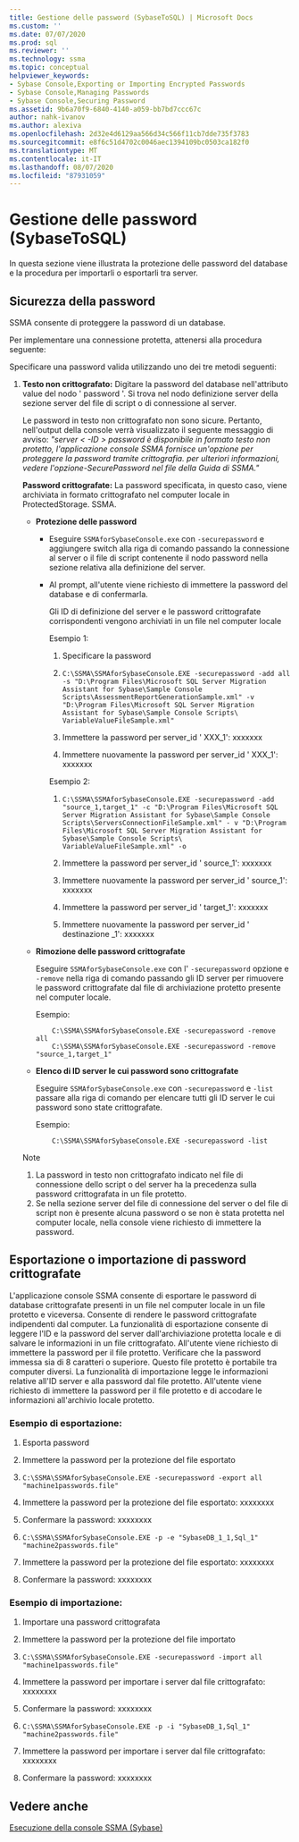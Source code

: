 ```yaml
---
title: Gestione delle password (SybaseToSQL) | Microsoft Docs
ms.custom: ''
ms.date: 07/07/2020
ms.prod: sql
ms.reviewer: ''
ms.technology: ssma
ms.topic: conceptual
helpviewer_keywords:
- Sybase Console,Exporting or Importing Encrypted Passwords
- Sybase Console,Managing Passwords
- Sybase Console,Securing Password
ms.assetid: 9b6a70f9-6840-4140-a059-bb7bd7ccc67c
author: nahk-ivanov
ms.author: alexiva
ms.openlocfilehash: 2d32e4d6129aa566d34c566f11cb7dde735f3783
ms.sourcegitcommit: e8f6c51d4702c0046aec1394109bc0503ca182f0
ms.translationtype: MT
ms.contentlocale: it-IT
ms.lasthandoff: 08/07/2020
ms.locfileid: "87931059"
---
```

# <a name="managing-passwords-sybasetosql"></a>Gestione delle password (SybaseToSQL)
In questa sezione viene illustrata la protezione delle password del database e la procedura per importarli o esportarli tra server.

## <a name="securing-password"></a>Sicurezza della password  
SSMA consente di proteggere la password di un database.  
  
Per implementare una connessione protetta, attenersi alla procedura seguente:  
  
Specificare una password valida utilizzando uno dei tre metodi seguenti:  
  
1.  **Testo non crittografato:** Digitare la password del database nell'attributo value del nodo ' password '. Si trova nel nodo definizione server della sezione server del file di script o di connessione al server.  
  
    Le password in testo non crittografato non sono sicure. Pertanto, nell'output della console verrà visualizzato il seguente messaggio di avviso: *"server &lt; -ID &gt; password è disponibile in formato testo non protetto, l'applicazione console SSMA fornisce un'opzione per proteggere la password tramite crittografia. per ulteriori informazioni, vedere l'opzione-SecurePassword nel file della Guida di SSMA."*  
  
    **Password crittografate:** La password specificata, in questo caso, viene archiviata in formato crittografato nel computer locale in ProtectedStorage. SSMA.  
  
    -   **Protezione delle password**  
  
        -   Eseguire `SSMAforSybaseConsole.exe` con `-securepassword` e aggiungere switch alla riga di comando passando la connessione al server o il file di script contenente il nodo password nella sezione relativa alla definizione del server.  
  
        -   Al prompt, all'utente viene richiesto di immettere la password del database e di confermarla.  
  
            Gli ID di definizione del server e le password crittografate corrispondenti vengono archiviati in un file nel computer locale  
            
            Esempio 1:  
            
            1. Specificare la password
                
            2. `C:\SSMA\SSMAforSybaseConsole.EXE -securepassword -add all -s "D:\Program Files\Microsoft SQL Server Migration Assistant for Sybase\Sample Console Scripts\AssessmentReportGenerationSample.xml" -v "D:\Program Files\Microsoft SQL Server Migration Assistant for Sybase\Sample Console Scripts\ VariableValueFileSample.xml"`
                
            3. Immettere la password per server_id ' XXX_1': xxxxxxx
                
            4. Immettere nuovamente la password per server_id ' XXX_1': xxxxxxx
            
            Esempio 2:
            
            1. `C:\SSMA\SSMAforSybaseConsole.EXE -securepassword -add "source_1,target_1" -c "D:\Program Files\Microsoft SQL Server Migration Assistant for Sybase\Sample Console Scripts\ServersConnectionFileSample.xml" - v "D:\Program Files\Microsoft SQL Server Migration Assistant for Sybase\Sample Console Scripts\ VariableValueFileSample.xml" -o`
                
            2. Immettere la password per server_id ' source_1': xxxxxxx
                
            3. Immettere nuovamente la password per server_id ' source_1': xxxxxxx
                
            4. Immettere la password per server_id ' target_1': xxxxxxx
                
            5. Immettere nuovamente la password per server_id ' destinazione _1': xxxxxxx  
    
    -   **Rimozione delle password crittografate**  
  
        Eseguire `SSMAforSybaseConsole.exe` con l' `-securepassword` opzione e `-remove` nella riga di comando passando gli ID server per rimuovere le password crittografate dal file di archiviazione protetto presente nel computer locale.  
  
        Esempio:  
        
        ```console
            C:\SSMA\SSMAforSybaseConsole.EXE -securepassword -remove all
            C:\SSMA\SSMAforSybaseConsole.EXE -securepassword -remove "source_1,target_1"  
        ```
  
    -   **Elenco di ID server le cui password sono crittografate**  
  
        Eseguire `SSMAforSybaseConsole.exe` con `-securepassword` e `-list` passare alla riga di comando per elencare tutti gli ID server le cui password sono state crittografate.  
  
        Esempio:  

        ```console
            C:\SSMA\SSMAforSybaseConsole.EXE -securepassword -list  
        ```
  
    > [!NOTE]  
    > 1.  La password in testo non crittografato indicato nel file di connessione dello script o del server ha la precedenza sulla password crittografata in un file protetto.  
    > 2.  Se nella sezione server del file di connessione del server o del file di script non è presente alcuna password o se non è stata protetta nel computer locale, nella console viene richiesto di immettere la password.  
  
## <a name="exporting-or-importing-encrypted-passwords"></a>Esportazione o importazione di password crittografate  
L'applicazione console SSMA consente di esportare le password di database crittografate presenti in un file nel computer locale in un file protetto e viceversa. Consente di rendere le password crittografate indipendenti dal computer. La funzionalità di esportazione consente di leggere l'ID e la password del server dall'archiviazione protetta locale e di salvare le informazioni in un file crittografato. All'utente viene richiesto di immettere la password per il file protetto. Verificare che la password immessa sia di 8 caratteri o superiore. Questo file protetto è portabile tra computer diversi. La funzionalità di importazione legge le informazioni relative all'ID server e alla password dal file protetto. All'utente viene richiesto di immettere la password per il file protetto e di accodare le informazioni all'archivio locale protetto.  
  
### <a name="export-example"></a>Esempio di esportazione:  

1. Esporta password
    
2. Immettere la password per la protezione del file esportato
    
3. `C:\SSMA\SSMAforSybaseConsole.EXE -securepassword -export all "machine1passwords.file"`
    
4. Immettere la password per la protezione del file esportato: xxxxxxxx
    
5. Confermare la password: xxxxxxxx
    
6. `C:\SSMA\SSMAforSybaseConsole.EXE -p -e "SybaseDB_1_1,Sql_1" "machine2passwords.file"`
    
7. Immettere la password per la protezione del file esportato: xxxxxxxx
    
8. Confermare la password: xxxxxxxx  
  
### <a name="import-example"></a>Esempio di importazione:  

1. Importare una password crittografata
    
2. Immettere la password per la protezione del file importato
    
3. `C:\SSMA\SSMAforSybaseConsole.EXE -securepassword -import all "machine1passwords.file"`
    
4. Immettere la password per importare i server dal file crittografato: xxxxxxxx
    
5. Confermare la password: xxxxxxxx
    
6. `C:\SSMA\SSMAforSybaseConsole.EXE -p -i "SybaseDB_1,Sql_1" "machine2passwords.file"`
    
7. Immettere la password per importare i server dal file crittografato: xxxxxxxx
    
8. Confermare la password: xxxxxxxx  
  
## <a name="see-also"></a>Vedere anche  
[Esecuzione della console SSMA (Sybase)](https://msdn.microsoft.com/ea8950b7-fabc-4aa4-89f8-9573a2617d70)  
  
